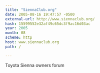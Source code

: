 ```yaml
---
title: "SiennaClub.org"
date: 2005-08-16 19:47:57 -0500
external-url: http://www.siennaclub.org/
hash: 15599552e32af49c65dc3f9ac16d03ac
year: 2005
month: 08
scheme: http
host: www.siennaclub.org
path: /

---
```


Toyota Sienna owners forum
